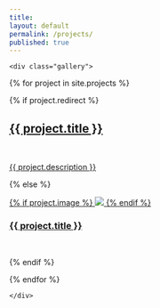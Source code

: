 ```yaml
---
title:
layout: default
permalink: /projects/
published: true
---
```



<div class="ProjectContainer">

	<div class="gallery">


  {% for project in site.projects %}

  {% if project.redirect %}
  <div class="projectTile">
          <a href="{{ project.redirect }}" target="_blank">
          <span>
              <h2>{{ project.title }}</h2>
              <br/>
              <p>{{ project.description }}</p>
          </span>
          </a>
  </div>

  {% else %}

  <div class="projectTile">
          <a href="{{ project.url | prepend: site.baseurl | prepend: site.url }}">
        	<div>
			{% if project.image %}
              			<img src ="{{project.image | prepend: site.baseurl}}">
			{% endif %}
        		<h3>{{ project.title }}</h3><br/>
              		<!--<p>{{ project.description }}</p>-->
          	</div>
          </a>
  </div>

  {% endif %}

  {% endfor %}

	</div>

</div>
